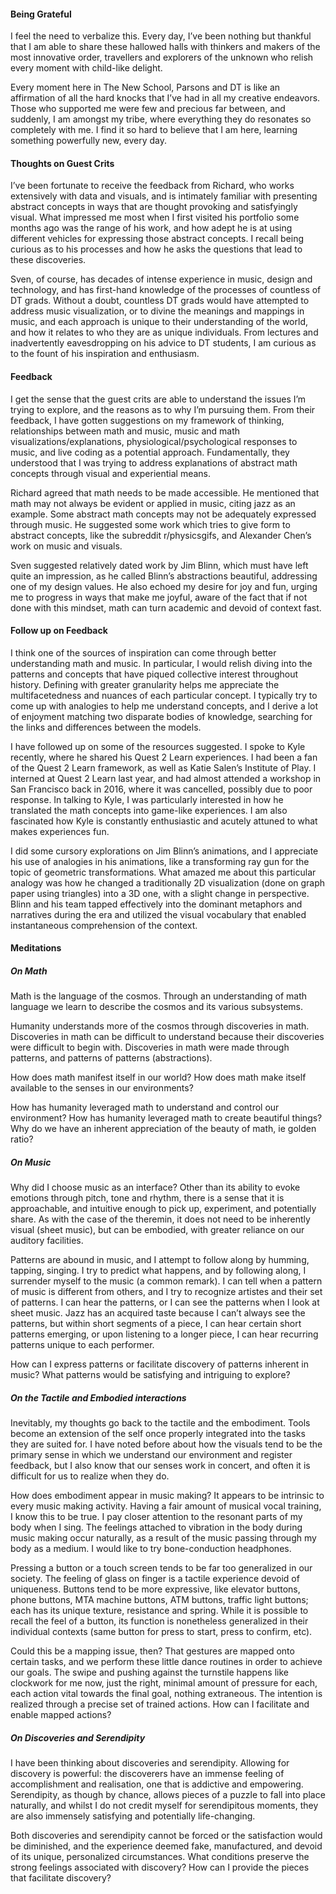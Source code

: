 #### Being Grateful ####

I feel the need to verbalize this. Every day, I’ve been nothing but thankful that I am able to share these hallowed halls with thinkers and makers of the most innovative order, travellers and explorers of the unknown who relish every moment with child-like delight. 

Every moment here in The New School,  Parsons and DT is like an affirmation of all the hard knocks that I’ve had in all my creative endeavors. Those who supported me were few and precious far between, and suddenly, I am amongst my tribe, where everything they do resonates so completely with me. I find it so hard to believe that I am here, learning something powerfully new, every day. 

#### Thoughts on Guest Crits ####

I’ve been fortunate to receive the feedback from Richard, who works extensively  with data and visuals, and is intimately familiar with  presenting abstract concepts in ways that are thought provoking and satisfyingly visual. What impressed me most when I first visited his portfolio some months ago was the range of his work, and how adept he is at using different vehicles for expressing those abstract concepts. I recall being curious as to his processes and how he asks the questions that lead to these discoveries.

Sven, of course, has decades of intense  experience in music, design and technology, and has first-hand knowledge of the processes of countless of DT grads.  Without a doubt, countless DT grads would have attempted to address music visualization, or to divine the meanings and mappings in music, and each approach is unique to their understanding of the world, and how it relates to who they are as unique individuals. From lectures and inadvertently eavesdropping on his advice to DT students, I am curious as to the fount of his inspiration and enthusiasm.


#### Feedback ####

I get the sense that the guest crits are able to understand the issues I’m trying to explore, and the reasons as to why I’m pursuing them. From their feedback, I have gotten suggestions on my framework of thinking, relationships between math and music,  music and math visualizations/explanations,  physiological/psychological responses to music, and live coding as a potential approach. Fundamentally, they understood that I was trying to address explanations of abstract math concepts through visual and experiential means.

Richard agreed that math needs to be made accessible. He mentioned that math may not always be evident or applied in music, citing jazz as an example. Some abstract math concepts may not be adequately expressed  through music. He suggested some work which tries to give form to abstract concepts, like the subreddit r/physicsgifs, and Alexander Chen’s work on music and visuals.

Sven suggested relatively dated work by Jim Blinn, which must have left quite an impression, as he called Blinn’s abstractions beautiful, addressing one of my design values. He also echoed my desire for joy and fun, urging me to progress in ways that make me joyful, aware of the fact that if not done with this mindset, math can turn academic and devoid of context fast.

#### Follow up on Feedback ####

I think one of the sources of inspiration can come through better understanding math and music. In particular,  I would relish diving into the patterns and concepts that have piqued collective interest throughout history. Defining with greater granularity helps me appreciate the multifacetedness and nuances of each particular concept. I typically try to come up with analogies to help me understand concepts, and I derive a lot of enjoyment matching two disparate bodies of knowledge, searching for the links and differences between the models.

I have followed up on some of the resources suggested. I spoke to Kyle recently, where he shared his Quest 2 Learn experiences. I had been a fan of the Quest 2 Learn framework, as well as Katie Salen’s Institute of Play. I interned at Quest 2 Learn last year, and had almost attended a workshop in San Francisco back in 2016, where it was cancelled, possibly due to poor response. In talking to Kyle, I was particularly interested in how he translated the math concepts into game-like experiences. I am also fascinated how Kyle is constantly enthusiastic and acutely attuned to what makes experiences fun.

I did some cursory explorations on Jim Blinn’s animations, and I appreciate his use of analogies in his animations, like a transforming ray gun for the topic of geometric transformations. What amazed me about this particular analogy was how he changed a traditionally 2D visualization (done on graph paper using triangles) into a 3D one, with a slight change in perspective. Blinn and his team tapped effectively into the dominant metaphors and narratives during the era and utilized the visual vocabulary that enabled instantaneous comprehension of the context.

#### Meditations ####
##### On Math #####

Math is the language of the cosmos. Through an understanding of math language we learn to describe the cosmos and its various subsystems. 

Humanity understands more of the cosmos through discoveries in math. Discoveries in math can be difficult to understand because their discoveries were difficult to begin with. Discoveries in math were made through patterns, and patterns of patterns (abstractions).

How does math manifest itself in our world? How does math make itself available to the senses in our environments?

How has humanity leveraged math to understand and control our environment? How has humanity leveraged math to create beautiful things? Why do we have an inherent appreciation of the beauty of math, ie golden ratio?

##### On Music ##### 

Why did I choose music as an interface? Other than its ability to evoke emotions through pitch, tone and rhythm, there is a sense that it is approachable, and intuitive enough to pick up, experiment, and potentially share. As with the case of the theremin, it does not need to be inherently visual (sheet music), but can be embodied, with greater reliance on our auditory facilities.

Patterns are abound in music, and I attempt to follow along by humming, tapping, singing. I try to predict what happens, and by following along, I surrender myself to the music (a common remark). I can tell when a pattern of music is different from others, and I try to recognize artistes and their set of patterns. I can hear the patterns, or I can see the patterns when I look at sheet music. Jazz has an acquired taste because I can’t always see the patterns, but within short segments of a piece, I can hear certain short patterns emerging, or upon listening to a longer piece, I can hear recurring patterns unique to each performer. 

How can I express patterns or facilitate discovery of patterns inherent in music? What patterns would be satisfying and intriguing to explore?

##### On the Tactile and Embodied interactions #####

Inevitably, my thoughts go back to the tactile and the embodiment. Tools become an extension of the self once properly integrated into the tasks they are suited for. I have noted before about how the visuals tend to be the primary sense in which we understand our environment and register feedback, but I also know that our senses work in concert, and often it is difficult for us to realize when they do.

How does embodiment appear in music making? It appears to be intrinsic to every music making activity. Having a fair amount of musical vocal training, I know this to be true. I pay closer attention to the resonant parts of my body when I sing. The feelings attached to vibration in the body during music making occur naturally, as a result of the music passing through my body as a medium. I would like to try bone-conduction headphones.

Pressing a button or a touch screen tends to be far too generalized in our society. The feeling of glass on finger is a tactile experience devoid of uniqueness. Buttons tend to be more expressive, like elevator  buttons, phone buttons, MTA machine buttons, ATM buttons, traffic light buttons; each has its unique texture, resistance and spring. While it is possible to recall the feel of a button, its function is nonetheless generalized in their individual contexts (same button for press to start, press to confirm, etc).

Could this be a mapping issue, then? That gestures are mapped onto certain tasks, and we perform these little dance routines  in order to achieve our goals. The swipe and pushing against the turnstile happens like clockwork for me now, just the right, minimal amount of pressure for each, each action vital towards the final goal, nothing extraneous. The intention is realized through a precise set of trained actions. How can I facilitate and enable mapped actions?

##### On Discoveries and Serendipity #####

I have been thinking about discoveries and serendipity. Allowing for discovery is powerful: the discoverers have an immense feeling of accomplishment and realisation, one that is addictive and empowering. Serendipity, as though by chance, allows pieces of a puzzle to fall into place naturally, and whilst I do not credit myself for serendipitous moments, they are also immensely satisfying and potentially life-changing.

Both discoveries and serendipity cannot be forced or the satisfaction would be diminished, and the experience deemed fake, manufactured, and devoid of its unique, personalized circumstances. What conditions preserve the strong feelings associated with discovery? How can I provide the pieces that facilitate discovery?